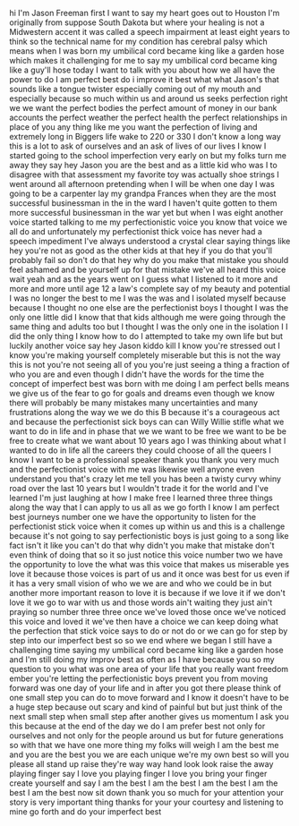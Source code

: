 
hi I&#39;m Jason Freeman first I want to say
my heart goes out to Houston
I&#39;m originally from suppose South Dakota
but where your healing is not a
Midwestern accent it was called a speech
impairment at least eight years to think
so the technical name for my condition
has cerebral palsy which means when I
was born my umbilical cord became king
like a garden hose which makes it
challenging for me to say my umbilical
cord became king like a guy&#39;ll hose
today I want to talk with you about how
we all have the power to do I am perfect
best do i improve it best what what
Jason&#39;s that sounds like a tongue
twister especially coming out of my
mouth and especially because so much
within us and around us seeks perfection
right we we want the perfect bodies the
perfect amount of money in our bank
accounts the perfect weather the perfect
health the perfect relationships in
place of you any thing like me you want
the perfection of living and extremely
long in Biggers life wake to 220 or 330
I don&#39;t know a long way this is a lot to
ask of ourselves and an ask of lives of
our lives
I know I started going to the school
imperfection very early on but my folks
turn me away they say hey Jason you are
the best and as a little kid who was I
to disagree with that assessment my
favorite toy was actually shoe strings I
went around all afternoon pretending
when I will be when one day I was going
to be a carpenter lay my grandpa Frances
when they are the most successful
businessman in the in the ward I haven&#39;t
quite gotten to them more successful
businessman in the war yet but when I
was eight another voice started talking
to me my perfectionistic voice you know
that voice we all do and unfortunately
my perfectionist thick voice has never
had a speech impediment I&#39;ve always
understood a crystal clear saying things
like hey you&#39;re not as good as the other
kids at that hey if you do that you&#39;ll
probably fail so don&#39;t do that
hey why do you make that mistake you
should feel ashamed and be yourself up
for that mistake we&#39;ve all heard this
voice wait yeah and as the years went on
I guess what I listened to it more and
more and more
until age 12 a law&#39;s complete say of my
beauty and potential I was no longer the
best to me I was the was and I isolated
myself because because I thought no one
else are the perfectionist boys I
thought I was the only one little did I
know that that kids although me were
going through the same thing and adults
too but I thought I was the only one in
the isolation I I did the only thing I
know how to do I attempted to take my
own life but but luckily another voice
say hey Jason kiddo
kill I know you&#39;re stressed out I know
you&#39;re making yourself completely
miserable but this is not the way this
is not you&#39;re not seeing all of you
you&#39;re just seeing a thing a fraction of
who you are and even though I didn&#39;t
have the words for the time the concept
of imperfect best was born with me doing
I am perfect bells means we give us of
the fear to go for goals and dreams even
though we know there will probably be
many mistakes many uncertainties and
many frustrations along the way we we do
this B because it&#39;s a courageous act and
because the perfectionist sick boys can
can Willy
Willie stifle what we want to do in life
and in phase that we we want to be free
we want to be be free to create what we
want about 10 years ago I was thinking
about what I wanted to do in life all
the careers they could choose of all the
queers I know I want to be a
professional speaker thank you thank you
very much
and the perfectionist voice with me was
likewise well anyone even understand you
that&#39;s crazy
let me tell you has been a twisty curvy
whiny road over the last 10 years but I
wouldn&#39;t trade it for the world
and I&#39;ve learned I&#39;m just laughing at
how I make free I learned three three
things along the way that I can apply to
us all as we go forth I know I am
perfect best journeys number one we have
the opportunity to listen for the
perfectionist stick voice when it comes
up within us and this is a challenge
because it&#39;s not going to say
perfectionistic boys is just going to a
song like fact isn&#39;t it like you can&#39;t
do that why didn&#39;t you make that mistake
don&#39;t even think of doing that so it so
just notice this voice number two we
have the opportunity to love the
what was this voice that makes us
miserable yes love it because those
voices is part of us and it once was
best for us even if it has a very small
vision of who we we are and who we could
be in but another more important reason
to love it is because if we love it if
we don&#39;t love it we go to war with us
and those words ain&#39;t waiting they just
ain&#39;t praying so number three three
once we&#39;ve loved those
once we&#39;ve noticed this voice and loved
it
we&#39;ve then have a choice we can keep
doing what the perfection that stick
voice says to do or not do or we can go
for step by step into our imperfect best
so so we end where we began I still have
a challenging time saying my umbilical
cord became king like a garden hose and
I&#39;m still doing my improv best as often
as I have because you so my question to
you what was one area of your life that
you really want freedom ember you&#39;re
letting the perfectionistic boys prevent
you from moving forward was one day of
your life and in after you got there
please think of one small step you can
do to move forward and I know it doesn&#39;t
have to be a huge step because out scary
and kind of painful but but just think
of the next small step
when small step after another gives us
momentum I ask you this because at the
end of the day we do I am prefer best
not only for ourselves and not only for
the people around us but for future
generations so with that we have one
more thing my folks will weigh I am the
best me and you are the best you we are
each unique we&#39;re my own best
so will you please all stand up raise
they&#39;re way way hand look look raise the
away playing finger say I love you
playing finger
I love you bring your finger create
yourself and say I am the best I am the
best I am the best I am the best I am
the best now sit down
thank you so much for your attention
your story is very important thing
thanks for your your courtesy and
listening to mine go forth and do your
imperfect best
